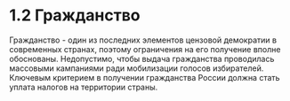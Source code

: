 # 1.2 Гражданство

Гражданство - один из последних элементов цензовой демократии в современных странах, поэтому ограничения на его получение вполне обоснованы. Недопустимо, чтобы выдача гражданства проводилась массовыми кампаниями ради мобилизации голосов избирателей. Ключевым критерием в получении гражданства России должна стать уплата налогов на территории страны.

